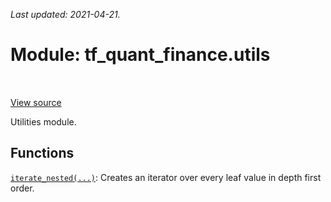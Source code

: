<!--
This file is generated by a tool. Do not edit directly.
For open-source contributions the docs will be updated automatically.
-->

*Last updated: 2021-04-21.*

<div itemscope itemtype="http://developers.google.com/ReferenceObject">
<meta itemprop="name" content="tf_quant_finance.utils" />
<meta itemprop="path" content="Stable" />
</div>

# Module: tf_quant_finance.utils

<!-- Insert buttons and diff -->

<table class="tfo-notebook-buttons tfo-api" align="left">
</table>

<a target="_blank" href="https://github.com/google/tf-quant-finance/blob/master/tf_quant_finance/utils/__init__.py">View source</a>



Utilities module.



## Functions

[`iterate_nested(...)`](../tf_quant_finance/utils/iterate_nested.md): Creates an iterator over every leaf value in depth first order.

